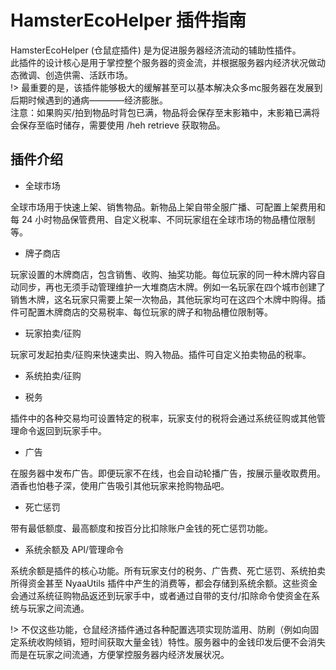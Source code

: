 # HamsterEcoHelper 插件指南
HamsterEcoHelper (仓鼠症插件) 是为促进服务器经济流动的辅助性插件。  
此插件的设计核心是用于掌控整个服务器的资金流，并根据服务器内经济状况做动态微调、创造供需、活跃市场。  
!> 最重要的是，该插件能够极大的缓解甚至可以基本解决众多mc服务器在发展到后期时候遇到的通病————经济膨胀。  
注意：如果购买/拍到物品时背包已满，物品将会保存至末影箱中，末影箱已满将会保存至临时储存，需要使用 /heh retrieve 获取物品。

## 插件介绍
- 全球市场

全球市场用于快速上架、销售物品。新物品上架自带全服广播、可配置上架费用和每 24 小时物品保管费用、自定义税率、不同玩家组在全球市场的物品槽位限制等。

- 牌子商店

玩家设置的木牌商店，包含销售、收购、抽奖功能。每位玩家的同一种木牌内容自动同步，再也无须手动管理维护一大堆商店木牌。例如一名玩家在四个城市创建了销售木牌，这名玩家只需要上架一次物品，其他玩家均可在这四个木牌中购得。插件可配置木牌商店的交易税率、每位玩家的牌子和物品槽位限制等。

- 玩家拍卖/征购

玩家可发起拍卖/征购来快速卖出、购入物品。插件可自定义拍卖物品的税率。

- 系统拍卖/征购

- 税务

插件中的各种交易均可设置特定的税率，玩家支付的税将会通过系统征购或其他管理命令返回到玩家手中。

- 广告

在服务器中发布广告。即便玩家不在线，也会自动轮播广告，按展示量收取费用。酒香也怕巷子深，使用广告吸引其他玩家来抢购物品吧。

- 死亡惩罚

带有最低额度、最高额度和按百分比扣除账户金钱的死亡惩罚功能。

- 系统余额及 API/管理命令

系统余额是插件的核心功能。所有玩家支付的税务、广告费、死亡惩罚、系统拍卖所得资金甚至 NyaaUtils 插件中产生的消费等，都会存储到系统余额。这些资金会通过系统征购物品返还到玩家手中，或者通过自带的支付/扣除命令使资金在系统与玩家之间流通。



!> 不仅这些功能，仓鼠经济插件通过各种配置选项实现防滥用、防刷（例如向固定系统收购倾销，短时间获取大量金钱）特性。服务器中的金钱印发后便不会消失而是在玩家之间流通，方便掌控服务器内经济发展状况。

